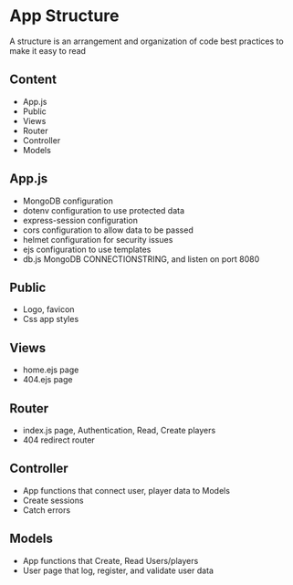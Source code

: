 # App Structure
A structure is an arrangement and organization of code best practices to make it easy to read

## Content
- App.js
- Public
- Views
- Router
- Controller
- Models

## App.js
- MongoDB configuration
- dotenv configuration to use protected data
- express-session configuration
- cors configuration to allow data to be passed
- helmet configuration for security issues
- ejs configuration to use templates
- db.js MongoDB CONNECTIONSTRING, and listen on port 8080

## Public
- Logo, favicon
- Css app styles

## Views
- home.ejs page
- 404.ejs page

## Router
- index.js page, Authentication, Read, Create players
- 404 redirect router

## Controller
- App functions that connect user, player data to Models 
- Create sessions
- Catch errors

## Models
- App functions that Create, Read Users/players
- User page that log, register, and validate user data
